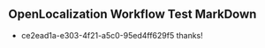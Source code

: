 ## OpenLocalization Workflow Test MarkDown
* ce2ead1a-e303-4f21-a5c0-95ed4ff629f5 
thanks!<!--HONumber=Feb16_HO4-->
